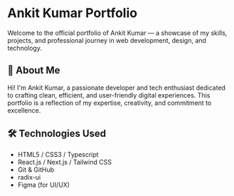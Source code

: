 # Ankit Kumar Portfolio

Welcome to the official portfolio of Ankit Kumar — a showcase of my skills, projects, and professional journey in web development, design, and technology.

## 🚀 About Me

Hi! I'm Ankit Kumar, a passionate developer and tech enthusiast dedicated to crafting clean, efficient, and user-friendly digital experiences. This portfolio is a reflection of my expertise, creativity, and commitment to excellence.

## 🛠️ Technologies Used

- HTML5 / CSS3 / Typescript
- React.js / Next.js / Tailwind CSS
- Git & GitHub
- radix-ui
- Figma (for UI/UX)
